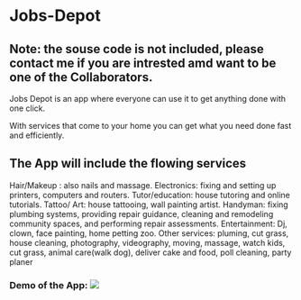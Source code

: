# Jobs-Depot
## Note: the souse code is not included, please contact me if you are intrested amd want to be one of the Collaborators.
Jobs Depot is an app where everyone can use it to get anything done with one click. 

With services that come to your home you can get what you need done fast and efficiently. 
## The App will include the flowing services
Hair/Makeup : also nails and massage.
Electronics:  fixing and setting up printers, computers and routers.
Tutor/education:  house tutoring and online tutorials.
Tattoo/ Art: house tattooing, wall painting artist.
Handyman: fixing plumbing systems, providing repair guidance, cleaning and remodeling community spaces, and performing repair assessments.
Entertainment: Dj,  clown, face painting, home petting zoo.
Other services: pluming, cut grass, house cleaning, photography, videography, moving, massage, watch kids, cut grass, animal care(walk dog), deliver cake and food, poll cleaning, party planer

### Demo of the App: ![](https://www.youtube.com/watch?v=CTV1dByG_mU)

